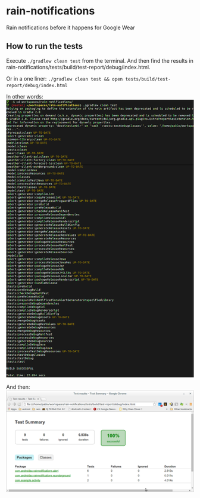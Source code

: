 rain-notifications
==================

Rain notifications before it happens for Google Wear

How to run the tests
--------------------

Execute `./gradlew clean test` from the terminal. And then find the results in rain-notifications/tests/build/test-report/debug/index.html.

Or in a one liner: `./gradlew clean test && open tests/build/test-report/debug/index.html`

In other words: ![Terminal screenshot with test commands](/readme-files/test-run-from-terminal.png?raw=true)

And then: ![Browser screenshot with test results](/readme-files/test-results.png?raw=true)

